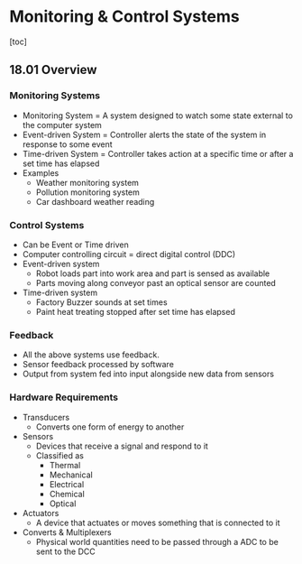 # Monitoring & Control Systems

[toc]

## 18.01 Overview

### Monitoring Systems

- Monitoring System = A system designed to watch some state external to the computer system
- Event-driven System = Controller alerts the state of the system in response to some event
- Time-driven System = Controller takes action at a specific time or after a set time has elapsed
- Examples
  - Weather monitoring system
  - Pollution monitoring system
  - Car dashboard weather reading



### Control Systems

- Can be Event or Time driven
- Computer controlling circuit = direct digital control (DDC)
- Event-driven system
  - Robot loads part into work area and part is sensed as available
  - Parts moving along conveyor past an optical sensor are counted
- Time-driven system
  - Factory Buzzer sounds at set times
  - Paint heat treating stopped after set time has elapsed



### Feedback

- All the above systems use feedback.
- Sensor feedback processed by software
- Output from system fed into input alongside new data from sensors



### Hardware Requirements

- Transducers
  - Converts one form of energy to another
- Sensors
  - Devices that receive a signal and respond to it
  - Classified as
    - Thermal
    - Mechanical
    - Electrical
    - Chemical
    - Optical
- Actuators
  - A device that actuates or moves something that is connected to it
- Converts & Multiplexers
  - Physical world quantities need to be passed through a ADC to be sent to the DCC